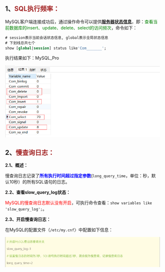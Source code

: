 ## 1、<span style="color:brown">SQL执行频率：</span>

​		MySQL客户端连接成功后，通过操作命令可以提供<u>**服务器状态信息**</u>，即：<span style="color:green">查看当前数据库的insert、update、delete、select的访问频次</span>，命令如下：

```sql
# session表示当前会话状态信息, global表示全局状态信息
# 下划线总共七个
show [global|session] status like'Com_______';
```

执行结果如下：MySQL_Pro

<img src="https://raw.githubusercontent.com/root-bine/image/main/Typora-image/MySQL_Pro13.png" alt="image-20230614181156457" style="zoom:67%;" />



## 2、<span style="color:brown">慢查询日志：</span>

**2.1、概述：**

慢查询日志记录了<span style="color:blue">**所有执行时间超过指定参数**</span>(`long_query_time`，单位：秒，默认10秒）的所有SQL语句的日志。

**2.2、查看slow_query_log状态：**

<span style="color:red">MySQL的慢查询日志默认没有开启</span>，可执行命令查看：`show variables like 'slow_query_log';`。

**2.3、开启慢查询日志：**

在MySQL的配置文件（`/etc/my.cnf`〉中配置如下信息：

![image-20230620225204522](https://raw.githubusercontent.com/root-bine/image/main/Typora-image/MySQL_Pro14.png)

